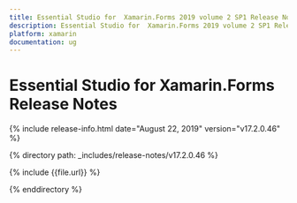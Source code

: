 ```yaml
---
title: Essential Studio for  Xamarin.Forms 2019 volume 2 SP1 Release Notes  
description: Essential Studio for  Xamarin.Forms 2019 volume 2 SP1 Release Notes  
platform: xamarin
documentation: ug
---
```


# Essential Studio for  Xamarin.Forms  Release Notes  

{% include release-info.html date="August 22, 2019"  version="v17.2.0.46" %} 


{% directory path: _includes/release-notes/v17.2.0.46 %}

{% include {{file.url}} %}

{% enddirectory %}